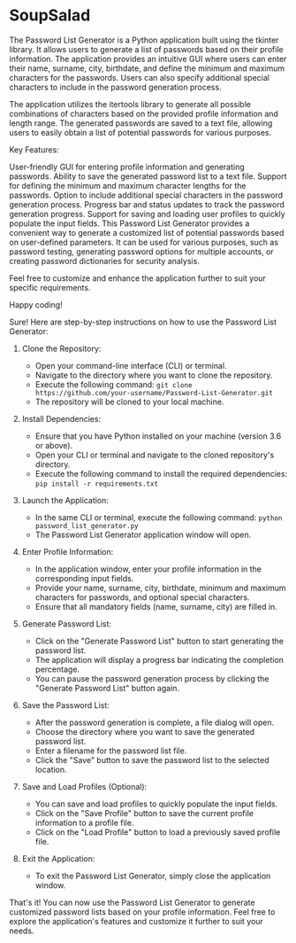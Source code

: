 # SoupSalad

The Password List Generator is a Python application built using the tkinter library. It allows users to generate a list of passwords based on their profile information. The application provides an intuitive GUI where users can enter their name, surname, city, birthdate, and define the minimum and maximum characters for the passwords. Users can also specify additional special characters to include in the password generation process.

The application utilizes the itertools library to generate all possible combinations of characters based on the provided profile information and length range. The generated passwords are saved to a text file, allowing users to easily obtain a list of potential passwords for various purposes.

Key Features:

User-friendly GUI for entering profile information and generating passwords.
Ability to save the generated password list to a text file.
Support for defining the minimum and maximum character lengths for the passwords.
Option to include additional special characters in the password generation process.
Progress bar and status updates to track the password generation progress.
Support for saving and loading user profiles to quickly populate the input fields.
This Password List Generator provides a convenient way to generate a customized list of potential passwords based on user-defined parameters. It can be used for various purposes, such as password testing, generating password options for multiple accounts, or creating password dictionaries for security analysis.

Feel free to customize and enhance the application further to suit your specific requirements.

Happy coding!

Sure! Here are step-by-step instructions on how to use the Password List Generator:

1. Clone the Repository:
   - Open your command-line interface (CLI) or terminal.
   - Navigate to the directory where you want to clone the repository.
   - Execute the following command: `git clone https://github.com/your-username/Password-List-Generator.git`
   - The repository will be cloned to your local machine.

2. Install Dependencies:
   - Ensure that you have Python installed on your machine (version 3.6 or above).
   - Open your CLI or terminal and navigate to the cloned repository's directory.
   - Execute the following command to install the required dependencies: `pip install -r requirements.txt`

3. Launch the Application:
   - In the same CLI or terminal, execute the following command: `python password_list_generator.py`
   - The Password List Generator application window will open.

4. Enter Profile Information:
   - In the application window, enter your profile information in the corresponding input fields.
   - Provide your name, surname, city, birthdate, minimum and maximum characters for passwords, and optional special characters.
   - Ensure that all mandatory fields (name, surname, city) are filled in.

5. Generate Password List:
   - Click on the "Generate Password List" button to start generating the password list.
   - The application will display a progress bar indicating the completion percentage.
   - You can pause the password generation process by clicking the "Generate Password List" button again.

6. Save the Password List:
   - After the password generation is complete, a file dialog will open.
   - Choose the directory where you want to save the generated password list.
   - Enter a filename for the password list file.
   - Click the "Save" button to save the password list to the selected location.

7. Save and Load Profiles (Optional):
   - You can save and load profiles to quickly populate the input fields.
   - Click on the "Save Profile" button to save the current profile information to a profile file.
   - Click on the "Load Profile" button to load a previously saved profile file.

8. Exit the Application:
   - To exit the Password List Generator, simply close the application window.

That's it! You can now use the Password List Generator to generate customized password lists based on your profile information. Feel free to explore the application's features and customize it further to suit your needs.

